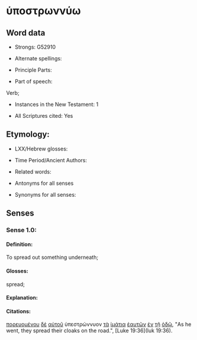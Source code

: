 # ὑποστρωννύω 

<!-- Status: S2=NeedsFinalCheck -->
<!-- Lexica used for edits: BDAG, FFM, LN, A-S -->

## Word data

* Strongs: G52910

* Alternate spellings:

* Principle Parts: 

* Part of speech: 

Verb;

* Instances in the New Testament: 1

* All Scriptures cited: Yes

## Etymology: 

* LXX/Hebrew glosses: 

* Time Period/Ancient Authors: 

* Related words: 

* Antonyms for all senses

* Synonyms for all senses: 

## Senses 

### Sense 1.0:

#### Definition: 

To spread out something underneath;

#### Glosses:

spread; 

#### Explanation:

#### Citations:

[πορευομένου](../G41980/01.md) [δὲ](../G11610/01.md) [αὐτοῦ](../G08460/01.md) ὑπεστρώννυον [τὰ](../G35880/01.md) [ἱμάτια](../G24400/01.md) [ἑαυτῶν](../G14380/01.md) [ἐν](../G17220/01.md) [τῇ](../G35880/01.md) [ὁδῷ](../G35980/01.md), 
"As he went, they spread their cloaks on the road.", 
[Luke 19:36](luk 19:36).
